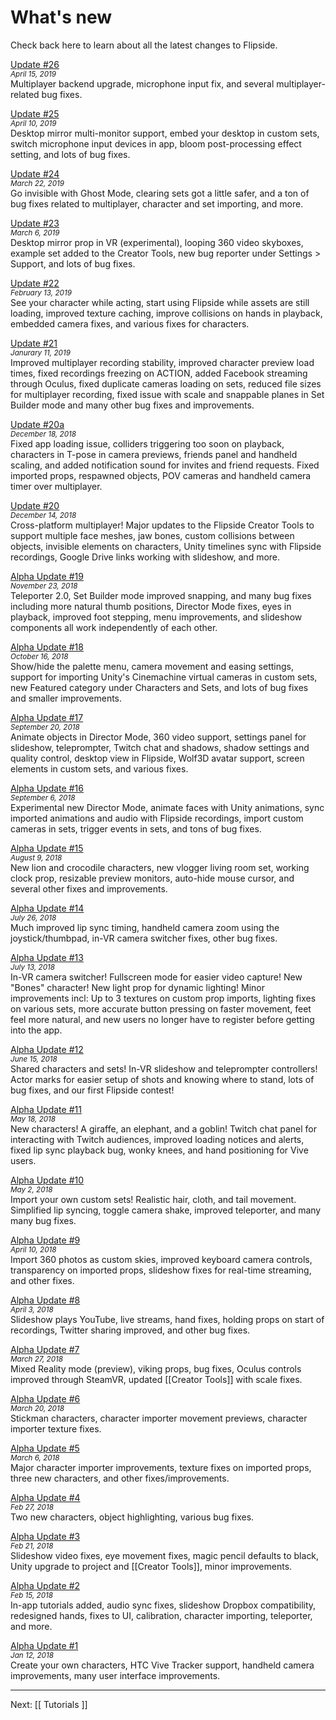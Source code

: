 # What's new

Check back here to learn about all the latest changes to Flipside.

[Update #26](/blog/post/64/flipside-update-26-multiplayer-improvements)<br>
<small><em>April 15, 2019</em></small><br>
Multiplayer backend upgrade, microphone input fix, and several multiplayer-related bug fixes.

[Update #25](/blog/post/63/flipside-update-25-multi-monitor-desktop-mirror-microphone-i)<br>
<small><em>April 10, 2019</em></small><br>
Desktop mirror multi-monitor support, embed your desktop in custom sets, switch microphone input devices in app, bloom post-processing effect setting, and lots of bug fixes.

[Update #24](https://www.flipsidexr.com/blog/post/62/flipside-update-24-ghost-mode-and-ton-bug-fixes)<br>
<small><em>March 22, 2019</em></small><br>
Go invisible with Ghost Mode, clearing sets got a little safer, and a ton of bug fixes related to multiplayer, character and set importing, and more.

[Update #23](/blog/post/61/flipside-update-23-desktop-mirror-looping-360-videos-many-fi)<br>
<small><em>March 6, 2019</em></small><br>
Desktop mirror prop in VR (experimental), looping 360 video skyboxes, example set added to the Creator Tools, new bug reporter under Settings > Support, and lots of bug fixes.

[Update #22](/blog/post/60/flipside-update-22-seeing-yourself-and-beta-bug-fixes)<br>
<small><em>February 13, 2019</em></small><br>
See your character while acting, start using Flipside while assets are still loading, improved texture caching, improve collisions on hands in playback, embedded camera fixes, and various fixes for characters.

[Update #21](/blog/post/58/flipside-update-21-faster-character-loading-and-multiplayer)<br>
<small><em>Janurary 11, 2019</em></small><br>
Improved multiplayer recording stability, improved character preview load times, fixed recordings freezing on ACTION, added Facebook streaming through Oculus, fixed duplicate cameras loading on sets, reduced file sizes for multiplayer recording, fixed issue with scale and snappable planes in Set Builder mode and many other bug fixes and improvements.

[Update #20a](#)<br>
<small><em>December 18, 2018</em></small><br>
Fixed app loading issue, colliders triggering too soon on playback, characters in T-pose in camera previews, friends panel and handheld scaling, and added notification sound for invites and friend requests. Fixed imported props, respawned objects, POV cameras and handheld camera timer over multiplayer.

[Update #20](/blog/post/56/flipside-studio-update-20-flipside-goes-multiplayer)<br>
<small><em>December 14, 2018</em></small><br>
Cross-platform multiplayer! Major updates to the Flipside Creator Tools to support multiple face meshes, jaw bones, custom collisions between objects, invisible elements on characters, Unity timelines sync with Flipside recordings, Google Drive links working with slideshow, and more.

[Alpha Update #19](/blog/post/55/flipside-alpha-update-19-teleporter-20-set-builder-snapping)<br>
<small><em>November 23, 2018</em></small><br>
Teleporter 2.0, Set Builder mode improved snapping, and many bug fixes including more natural thumb positions, Director Mode fixes, eyes in playback, improved foot stepping, menu improvements, and slideshow components all work independently of each other.

[Alpha Update #18](/blog/post/54/flipside-alpha-update-18-showhide-menu-camera-movement-setti)<br>
<small><em>October 16, 2018</em></small><br>
Show/hide the palette menu, camera movement and easing settings, support for importing Unity's Cinemachine virtual cameras in custom sets, new Featured category under Characters and Sets, and lots of bug fixes and smaller improvements.

[Alpha Update #17](/blog/post/51/flipside-alpha-update-17-animate-objects-shadow-settings-and)<br>
<small><em>September 20, 2018</em></small><br>
Animate objects in Director Mode, 360 video support, settings panel for slideshow, teleprompter, Twitch chat and shadows, shadow settings and quality control, desktop view in Flipside, Wolf3D avatar support, screen elements in custom sets, and various fixes.

[Alpha Update #16](/blog/post/45/flipside-alpha-update-16-experimental-director-mode-import-a)<br>
<small><em>September 6, 2018</em></small><br>
Experimental new Director Mode, animate faces with Unity animations, sync imported animations and audio with Flipside recordings, import custom cameras in sets, trigger events in sets, and tons of bug fixes.

[Alpha Update #15](/blog/post/44/flipside-alpha-update-15-new-characters-vlogger-set-and-load)<br>
<small><em>August 9, 2018</em></small><br>
New lion and crocodile characters, new vlogger living room set, working clock prop, resizable preview monitors, auto-hide mouse cursor, and several other fixes and improvements.

[Alpha Update #14](/blog/post/43/flipside-alpha-update-14-improved-lip-sync-accuracy-camera-z)<br>
<small><em>July 26, 2018</em></small><br>
Much improved lip sync timing, handheld camera zoom using the joystick/thumbpad, in-VR camera switcher fixes, other bug fixes.

[Alpha Update #13](/blog/post/41/flipside-alpha-update-13)<br>
<small><em>July 13, 2018</em></small><br>
In-VR camera switcher! Fullscreen mode for easier video capture! New "Bones" character! New light prop for dynamic lighting! Minor improvements incl: Up to 3 textures on custom prop imports, lighting fixes on various sets, more accurate button pressing on faster movement, feet feel more natural, and new users no longer have to register before getting into the app.

[Alpha Update #12](/blog/post/40/flipside-alpha-update-12)<br>
<small><em>June 15, 2018</em></small><br>
Shared characters and sets! In-VR slideshow and teleprompter controllers! Actor marks for easier setup of shots and knowing where to stand, lots of bug fixes, and our first Flipside contest!

[Alpha Update #11](/blog/post/34/flipside-alpha-update-11)<br>
<small><em>May 18, 2018</em></small><br>
New characters! A giraffe, an elephant, and a goblin! Twitch chat panel for interacting with Twitch audiences, improved loading notices and alerts, fixed lip sync playback bug, wonky knees, and hand positioning for Vive users.

[Alpha Update #10](/blog/post/29/flipside-alpha-update-10)<br>
<small><em>May 2, 2018</em></small><br>
Import your own custom sets! Realistic hair, cloth, and tail movement. Simplified lip syncing, toggle camera shake, improved teleporter, and many many bug fixes.

[Alpha Update #9](/blog/post/28/flipside-alpha-update-9)<br>
<small><em>April 10, 2018</em></small><br>
Import 360 photos as custom skies, improved keyboard camera controls, transparency on imported props, slideshow fixes for real-time streaming, and other fixes.

[Alpha Update #8](/blog/post/26/flipside-alpha-update-8)<br>
<small><em>April 3, 2018</em></small><br>
Slideshow plays YouTube, live streams, hand fixes, holding props on start of recordings, Twitter sharing improved, and other bug fixes.

[Alpha Update #7](/blog/post/25/flipside-alpha-update-7)<br>
<small><em>March 27, 2018</em></small><br>
Mixed Reality mode (preview), viking props, bug fixes, Oculus controls improved through SteamVR, updated [[Creator Tools]] with scale fixes.

[Alpha Update #6](/blog/post/23/flipside-alpha-update-6)<br>
<small><em>March 20, 2018</em></small><br>
Stickman characters, character importer movement previews, character importer texture fixes.

[Alpha Update #5](/blog/post/22/flipside-alpha-update-5)<br>
<small><em>March 6, 2018</em></small><br>
Major character importer improvements, texture fixes on imported props, three new characters, and other fixes/improvements.

[Alpha Update #4](/blog/post/19/flipside-alpha-update-4)<br>
<small><em>Feb 27, 2018</em></small><br>
Two new characters, object highlighting, various bug fixes.

[Alpha Update #3](/blog/post/18/flipside-alpha-update-3)<br>
<small><em>Feb 21, 2018</em></small><br>
Slideshow video fixes, eye movement fixes, magic pencil defaults to black, Unity upgrade to project and [[Creator Tools]], minor improvements.

[Alpha Update #2](/blog/post/17/flipside-alpha-update-2)<br>
<small><em>Feb 15, 2018</em></small><br>
In-app tutorials added, audio sync fixes, slideshow Dropbox compatibility, redesigned hands, fixes to UI, calibration, character importing, teleporter, and more.

[Alpha Update #1](/blog/post/14/flipside-alpha-update-1)<br>
<small><em>Jan 12, 2018</em></small><br>
Create your own characters, HTC Vive Tracker support, handheld camera improvements, many user interface improvements.

---

Next: [[ Tutorials ]]
